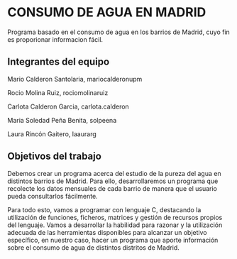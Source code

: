# CONSUMO DE AGUA EN MADRID

Programa basado en el consumo de agua en los barrios de Madrid, cuyo fin es proporionar informacion fácil.

## Integrantes del equipo
Mario Calderon Santolaria, mariocalderonupm

Rocio Molina Ruiz, rociomolinaruiz

Carlota Calderon Garcia, carlota.calderon

Maria Soledad Peña Benita,  solpeena

Laura Rincón Gaitero, laaurarg 

## Objetivos del trabajo
Debemos crear un programa acerca del estudio de la pureza del agua en distintos barrios de Madrid. Para ello, desarrollaremos un programa que recolecte los datos mensuales de cada barrio de manera que el usuario pueda consultarlos fácilmente.

Para todo esto, vamos a programar con lenguaje C, destacando la utilización de funciones, ficheros, matrices y gestión de recursos propios del lenguaje. Vamos a desarrollar la habilidad para razonar y la utilización adecuada de las herramientas disponibles para alcanzar un objetivo específico, en nuestro caso, hacer un programa que aporte información sobre el consumo de agua de distintos distritos de Madrid.

